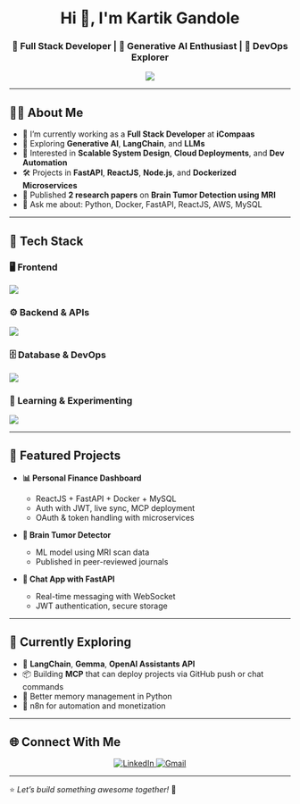 <h1 align="center">Hi 👋, I'm Kartik Gandole</h1>
<h3 align="center">🚀 Full Stack Developer | 🧠 Generative AI Enthusiast | 🐳 DevOps Explorer</h3>

<p align="center">
  <img src="https://readme-typing-svg.demolab.com/?lines=FastAPI+%7C+ReactJS+%7C+Docker+%7C+AWS+%7C+MySQL;Building+clean+and+scalable+systems;Exploring+GenAI+and+LLMs!" />
</p>

---

## 🧑‍💻 About Me

- 🔭 I’m currently working as a **Full Stack Developer** at **iCompaas**
- 🌱 Exploring **Generative AI**, **LangChain**, and **LLMs**
- 🧠 Interested in **Scalable System Design**, **Cloud Deployments**, and **Dev Automation**
- 🛠️ Projects in **FastAPI**, **ReactJS**, **Node.js**, and **Dockerized Microservices**
- 📄 Published **2 research papers** on **Brain Tumor Detection using MRI**
- 💬 Ask me about: Python, Docker, FastAPI, ReactJS, AWS, MySQL

---

## 🧰 Tech Stack

### 🖥️ Frontend
<p>
  <img src="https://skillicons.dev/icons?i=react,js,html,css,tailwind" />
</p>

### ⚙️ Backend & APIs
<p>
  <img src="https://skillicons.dev/icons?i=python,nodejs,fastapi,flask" />
</p>

### 🗄️ Database & DevOps
<p>
  <img src="https://skillicons.dev/icons?i=mysql,docker,linux,git,github,aws" />
</p>

### 🧠 Learning & Experimenting
<p>
  <img src="https://skillicons.dev/icons?i=vercel,vite,vscode,bash" />
</p>

---

## 🧪 Featured Projects

- **📊 Personal Finance Dashboard**
  - ReactJS + FastAPI + Docker + MySQL
  - Auth with JWT, live sync, MCP deployment
  - OAuth & token handling with microservices

- **🧠 Brain Tumor Detector**
  - ML model using MRI scan data
  - Published in peer-reviewed journals

- **💬 Chat App with FastAPI**
  - Real-time messaging with WebSocket
  - JWT authentication, secure storage

---

## 🧠 Currently Exploring

- 🤖 **LangChain**, **Gemma**, **OpenAI Assistants API**
- 📦 Building **MCP** that can deploy projects via GitHub push or chat commands
- 🐍 Better memory management in Python
- 🧩 n8n for automation and monetization

---

## 🌐 Connect With Me

<p align="center">
  <a href="https://www.linkedin.com/in/kartik-fullstack-dev/" target="_blank">
    <img alt="LinkedIn" src="https://img.shields.io/badge/LinkedIn-blue?style=for-the-badge&logo=linkedin" />
  </a>
  <a href="mailto:kartik07g@gmail.com">
    <img alt="Gmail" src="https://img.shields.io/badge/Gmail-D14836?style=for-the-badge&logo=gmail&logoColor=white" />
  </a>
</p>

---

⭐ *Let’s build something awesome together!* 🚀
